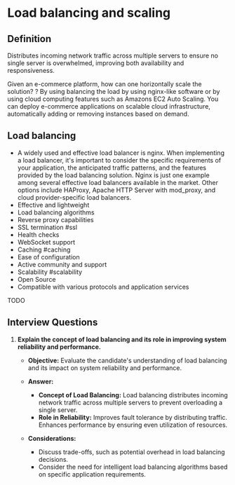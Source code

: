 # Load balancing and scaling

## Definition

Distributes incoming network traffic across multiple servers to ensure no single server is overwhelmed, improving both availability and responsiveness.

Given an e-commerce platform, how can one horizontally scale the solution?
?
By using balancing the load by using nginx-like software or by using cloud computing features such as Amazons EC2 Auto Scaling. You can deploy e-commerce applications on scalable cloud infrastructure, automatically adding or removing instances based on demand.

## Load balancing

- A widely used and effective load balancer is nginx. When implementing a load balancer, it's important to consider the specific requirements of your application, the anticipated traffic patterns, and the features provided by the load balancing solution. Nginx is just one example among several effective load balancers available in the market. Other options include HAProxy, Apache HTTP Server with mod_proxy, and cloud provider-specific load balancers.
- Effective and lightweight
- Load balancing algorithms
- Reverse proxy capabilities
- SSL termination #ssl
- Health checks
- WebSocket support
- Caching #caching
- Ease of configuration
- Active community and support
- Scalability #scalability
- Open Source
- Compatible with various protocols and application services


TODO


## Interview Questions

1. **Explain the concept of load balancing and its role in improving system reliability and performance.**

   - **Objective:** Evaluate the candidate's understanding of load balancing and its impact on system reliability and performance.

   - **Answer:**

     - **Concept of Load Balancing:** Load balancing distributes incoming network traffic across multiple servers to prevent overloading a single server.
     - **Role in Reliability:** Improves fault tolerance by distributing traffic. Enhances performance by ensuring even utilization of resources.

   - **Considerations:**

     - Discuss trade-offs, such as potential overhead in load balancing decisions.
     - Consider the need for intelligent load balancing algorithms based on specific application requirements.